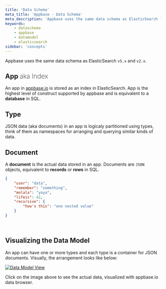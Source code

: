 ```yaml
---
title: 'Data Schema'
meta_title: 'Appbase - Data Schema'
meta_description: 'Appbase uses the same data schema as ElasticSearch `v5.x` and `v2.x`.'
keywords:
    - dataschema
    - appbase
    - datamodel
    - elasticsearch
sidebar: 'concepts'
---
```


Appbase uses the same data schema as ElasticSearch `v5.x` and `v2.x`.

## App <span style="font-weight: 200;">aka Index</span>

An app in [appbase.io](https://appbase.io) is stored as an index in ElasticSearch. App is the highest level of construct supported by appbase and is equivalent to a **database** in SQL.

## Type

JSON data (aka documents) in an app is logicaly partitioned using types, think of them as namespaces for arranging and querying similar kinds of data.

## Document

A **document** is the actual data stored in an app. Documents are `JSON` objects, equivalent to **records** or **rows** in SQL.

```json
{
	"user": "data",
	"remember": "something",
	"molala": "yaya",
	"lifeis": 42,
	"recursive": {
		"how's this": "one nested value"
	}
}
```

<br>

## Visualizing the Data Model

An app can have one or more types and each type is a container for JSON documents. Visually, the arrangement looks like below:

[![Data Model View](https://i.imgur.com/wQ7kvTj.png)](https://opensource.appbase.io/dejavu/live/#?input_state=XQAAAAJyAQAAAAAAAAA9iIqnY-B2BnTZGEQz6wkFsnR3mLY6qp78UrdyiX4kf3rJXqxmkCAfGPRGyyY4NGU7xDzBus7B3hXJNG4yyaH1H8guySgP4Wo-ZoNcdRwQLUR0z6eRlUmgmT3EhyDSjc2FAfNrp-UQUzBSnnBhUAyhUc5rRuJyHSzSRV3a7TCE0Kd0o7yFwt-ipsw76R6tWjdWWcUyRSNy1GB4J7q98DAmFVqpjdXO37X35pXONcdFgA4urdMJ5Q2oh_uG1Wf-mubQFDVcFYBy16t61GMMPqMmP_hyRVIOFI-kkHGSn0CWT8Iw1uS7K6C38TKBcr7Z2hjCiU3GHOVD2LhwKjDSrwV33ZTqcTd_Rh2ZWdSlokfaXOZmfVU7EcpaQjtZEEEat9eXD9UpGpX_ov1vAA)

Click on the image above to see the actual data, visualized with appbase.io data browser.
